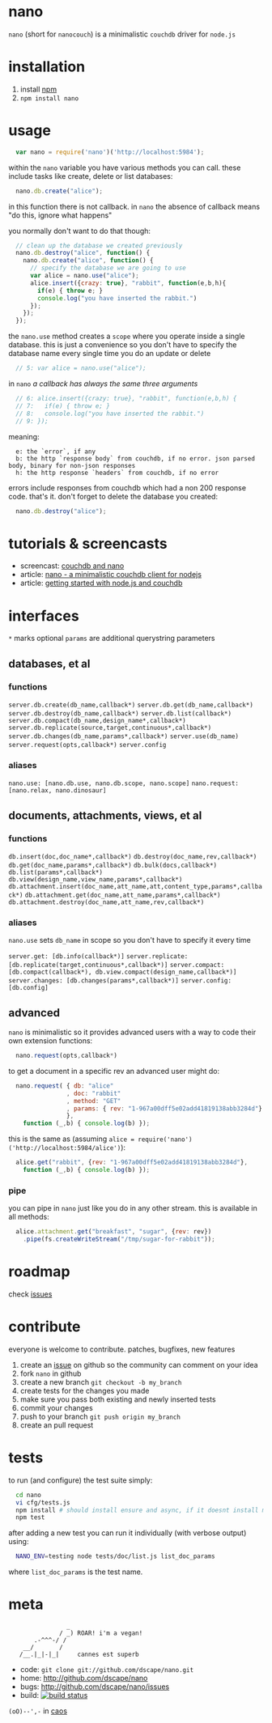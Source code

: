 # nano

`nano` (short for `nanocouch`) is a minimalistic `couchdb` driver for `node.js`

# installation

1. install [npm][1]
2. `npm install nano`

# usage

``` js
  var nano = require('nano')('http://localhost:5984');
```

within the `nano` variable you have various methods you can call. these include tasks like create, delete or list databases:

``` js
  nano.db.create("alice");
```

in this function there is not callback. in `nano` the absence of callback means "do this, ignore what happens"

you normally don't want to do that though:

``` js
  // clean up the database we created previously
  nano.db.destroy("alice", function() {
    nano.db.create("alice", function() {
      // specify the database we are going to use
      var alice = nano.use("alice");
      alice.insert({crazy: true}, "rabbit", function(e,b,h){
        if(e) { throw e; }
        console.log("you have inserted the rabbit.")
      });
    });
  });
```

the `nano.use` method creates a `scope` where you operate inside a single database. this is just a convenience so you don't have to specify the database name every single time you do an update or delete

``` js
  // 5: var alice = nano.use("alice");
```

in `nano` *a callback has always the same three arguments*

``` js
  // 6: alice.insert({crazy: true}, "rabbit", function(e,b,h) {
  // 7:   if(e) { throw e; }
  // 8:   console.log("you have inserted the rabbit.")
  // 9: });
```

meaning:

      e: the `error`, if any
      b: the http `response body` from couchdb, if no error. json parsed body, binary for non-json responses
      h: the http response `headers` from couchdb, if no error

errors include responses from couchdb which had a non 200 response code. that's it. don't forget to delete the database you created:

``` js
  nano.db.destroy("alice");
```

# tutorials & screencasts

* screencast: [couchdb and nano](http://nodetuts.com/tutorials/30-couchdb-and-nano.html#video)
* article: [nano - a minimalistic couchdb client for nodejs](http://writings.nunojob.com/2011/08/nano-minimalistic-couchdb-client-for-nodejs.html)
* article: [getting started with node.js and couchdb](http://writings.nunojob.com/2011/09/getting-started-with-nodejs-and-couchdb.html)

# interfaces

`*` marks optional
`params` are additional querystring parameters

## databases, et al

### functions

`server.db.create(db_name,callback*)`
`server.db.get(db_name,callback*)`
`server.db.destroy(db_name,callback*)`
`server.db.list(callback*)`
`server.db.compact(db_name,design_name*,callback*)`
`server.db.replicate(source,target,continuous*,callback*)`
`server.db.changes(db_name,params*,callback*)`
`server.use(db_name)`
`server.request(opts,callback*)`
`server.config`

### aliases

`nano.use: [nano.db.use, nano.db.scope, nano.scope]`
`nano.request: [nano.relax, nano.dinosaur]`

## documents, attachments, views, et al

### functions

`db.insert(doc,doc_name*,callback*)`
`db.destroy(doc_name,rev,callback*)`
`db.get(doc_name,params*,callback*)`
`db.bulk(docs,callback*)`
`db.list(params*,callback*)`
`db.view(design_name,view_name,params*,callback*)`
`db.attachment.insert(doc_name,att_name,att,content_type,params*,callback*)`
`db.attachment.get(doc_name,att_name,params*,callback*)`
`db.attachment.destroy(doc_name,att_name,rev,callback*)`

### aliases

`nano.use` sets `db_name` in scope so you don't have to specify it every time

`server.get: [db.info(callback*)]`
`server.replicate: [db.replicate(target,continuous*,callback*)]`
`server.compact:  [db.compact(callback*), db.view.compact(design_name,callback*)]`
`server.changes: [db.changes(params*,callback*)]`
`server.config: [db.config]`

## advanced

`nano` is minimalistic so it provides advanced users with a way to code their own extension functions:

``` js
  nano.request(opts,callback*)
```

to get a document in a specific rev an advanced user might do:

``` js
  nano.request( { db: "alice"
                , doc: "rabbit"
                , method: "GET"
                , params: { rev: "1-967a00dff5e02add41819138abb3284d"}
                },
    function (_,b) { console.log(b) });
```

this is the same as (assuming `alice = require('nano')('http://localhost:5984/alice')`):

``` js
  alice.get("rabbit", {rev: "1-967a00dff5e02add41819138abb3284d"},
    function (_,b) { console.log(b) });
```

### pipe

you can pipe in `nano` just like you do in any other stream. this is available in all methods:

``` js
  alice.attachment.get("breakfast", "sugar", {rev: rev})
    .pipe(fs.createWriteStream("/tmp/sugar-for-rabbit"));
```

# roadmap

check [issues][2]

# contribute

everyone is welcome to contribute. patches, bugfixes, new features

1. create an [issue][2] on github so the community can comment on your idea
2. fork `nano` in github
3. create a new branch `git checkout -b my_branch`
4. create tests for the changes you made
5. make sure you pass both existing and newly inserted tests
6. commit your changes
7. push to your branch `git push origin my_branch`
8. create an pull request

# tests

to run (and configure) the test suite simply:

``` sh
  cd nano
  vi cfg/tests.js
  npm install # should install ensure and async, if it doesnt install manually
  npm test
```

after adding a new test you can run it individually (with verbose output) using:

``` sh
  NANO_ENV=testing node tests/doc/list.js list_doc_params
```

where `list_doc_params` is the test name.

# meta

                    _
                  / _) ROAR! i'm a vegan!
           .-^^^-/ /
        __/       /
       /__.|_|-|_|     cannes est superb

* code: `git clone git://github.com/dscape/nano.git`
* home: <http://github.com/dscape/nano>
* bugs: <http://github.com/dscape/nano/issues>
* build: [![build status](https://secure.travis-ci.org/dscape/nano.png)](http://travis-ci.org/dscape/nano)

`(oO)--',-` in [caos][3]

[1]: http://npmjs.org
[2]: http://github.com/dscape/nano/issues
[3]: http://caos.di.uminho.pt/
[4]: https://github.com/dscape/nano/blob/master/cfg/couch.example.js
